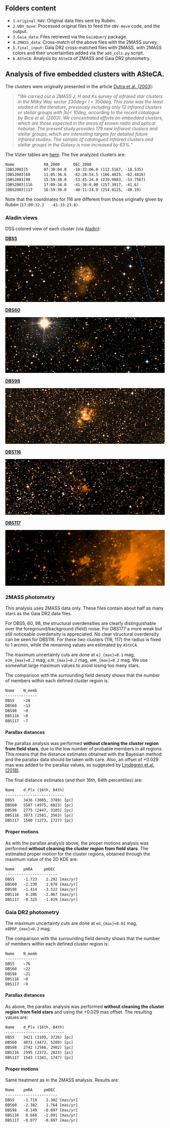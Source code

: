 
## Folders content

* `1.original_RAV`: Original data files sent by Rubén.
* `2.UBV_move`: Processed original files to feed the `UBV-move` code, and
  the output.
* `3.Gaia_data`: Files retrieved via the `GaiaQuery` package.
* `4.2MASS_data`: Cross-match of the above files with the 2MASS survey.
* `5.final_input`: Gaia DR2 cross-matched files with 2MASS, with 2MASS colors
  and their uncertainties added via the `add_cols.py` script.
* `6.ASteCA`: Analysis by `ASteCA` of 2MASS and Gaia DR2 photometry.


## Analysis of five embedded clusters with ASteCA.

The clusters were originally presented in the article [Dutra et al. (2003)](https://ui.adsabs.harvard.edu/abs/2003A%26A...400..533D/abstract):

> "*We carried out a 2MASS J, H and Ks survey of infrared star clusters in the Milky Way sector 230deg< l < 350deg. This zone was the least studied in the literature, previously including only 12 infrared clusters or stellar groups with |b|< 10deg, according to the recent catalogue by Bica et al. (2003). We concentrated efforts on embedded clusters, which are those expected in the areas of known radio and optical nebulae. The present study provides 179 new infrared clusters and stellar groups, which are interesting targets for detailed future infrared studies. The sample of catalogued infrared clusters and stellar groups in the Galaxy is now increased by 63%.*"

The Vizier tables are [here](https://ui.adsabs.harvard.edu/abs/2003yCat..34000533D/abstract). The five analyzed clusters are:

```
Name             RA_2000      DEC_2000
[DBS2003]5       07:30:04.0   -18:32:06.0 (112.5167, -18.535)
[DBS2003]60      11:05:36.6   -62:28:54.5 (166.4025, -62.4818)
[DBS2003]98      15:59:38.0   -53:45:24.0 (239.9083, -53.7567)
[DBS2003]116     17:09:34.0   -41:36:0.00 (257.3917, -41.6)
[DBS2003]117     16:59:39.0   -40:11:24.0 (254.9125, -40.19)
```

Note that the coordinates for 116 are different from those originally given by Rubén (`17:09:32.2   -41:33:23.8)`.

### Aladin views

DSS colored view of each cluster (via [Aladin](https://aladin.u-strasbg.fr)):

**[DBS5](http://aladin.unistra.fr/AladinLite/?target=07%2030%204.000-18%2032%206.00&fov=0.42&survey=P%2FDSS2%2Fcolor)**

![](figs/dbs5.png)

**[DBS60](http://aladin.unistra.fr/AladinLite/?target=11%2005%2036.600-62%2028%2054.50&fov=0.42&survey=P%2FDSS2%2Fcolor)**

![](figs/dbs60.png)

**[DBS98](http://aladin.unistra.fr/AladinLite/?target=15%2059%2038.000-53%2045%2024.00&fov=0.42&survey=P%2FDSS2%2Fcolor)**

![](figs/dbs98.png)

**[DBS116](http://aladin.unistra.fr/AladinLite/?target=17%2009%2034.000-41%2036%200.00&fov=0.42&survey=P%2FDSS2%2Fcolor)**

![](figs/dbs116.png)

**[DBS117](http://aladin.unistra.fr/AladinLite/?target=16%2059%2039.000-40%2011%2024.00&fov=0.42&survey=P%2FDSS2%2Fcolor)**

![](figs/dbs117.png)


### 2MASS photometry

This analysis uses 2MASS data only. These files contain about half as many stars as the Gaia DR2 data files.

For DBS5, 60, 98, the structural overdensities are clearly distinguishable over the foreground/background (field) noise. For DBS177 a more weak but still noticeable overdensity is appreciated. No clear structural overdensity can be seen for DBS116. For these two clusters (116, 117) the radius is fixed to 1 arcmin, while the remaining values are estimated by `ASteCA`.

The maximum uncertainty cuts are done at `eJ_{max}=0.1` mag, `eJH_{max}=0.2` mag, `eJK_{max}=0.2` mag, `eHK_{max}=0.2` mag. We use somewhat large maximum values to avoid losing too many stars.

The comparison with the surrounding field density shows that the number of members within each defined cluster region is:

```
Name    N_memb
--------------
DBS5    ~28
DBS60   ~13
DBS98   ~0
DBS116  ~0
DBS117  ~7
```


#### Parallax distances

The parallax analysis was performed **without cleaning the cluster region from field stars**, due to the low number of probable members in all regions. This means that the distance estimates obtained with the Bayesian method and the parallax data should be taken with care. Also, an offset of +0.029 mas was added to the parallax values, as suggested by [Lindegren et al. (2018)](https://www.aanda.org/articles/aa/abs/2018/08/aa32727-18/aa32727-18.html).

The final distance estimates (and their 16th, 84th percentiles) are:

```
Name    d_Plx (16th, 84th)
--------------------------
DBS5    3436 (3085, 3789) [pc]
DBS60   5507 (4975, 6023) [pc]
DBS98   2775 (2447, 3105) [pc]
DBS116  3073 (2581, 3563) [pc]
DBS117  1500 (1273, 1727) [pc]
```

#### Proper motions

As with the parallax analysis above, the proper motions analysis was performed **without cleaning the cluster region from field stars**.
The estimated proper motion for the cluster regions, obtained through the maximum value of the 2D KDE are:

```
Name    pmRA     pmDEC
-----------------------
DBS5    -1.723    2.292 [mas/yr]
DBS60   -2.330    1.678 [mas/yr]
DBS98   -1.414   -3.522 [mas/yr]
DBS116   0.286   -2.867 [mas/yr]
DBS117  -0.325   -1.019 [mas/yr]
```


### Gaia DR2 photometry

The maximum uncertainty cuts are done at `eG_{max}=0.01` mag,
`eBPRP_{max}=0.2` mag.

The comparison with the surrounding field density shows that the number of members within each defined cluster region is:

```
Name    N_memb
--------------
DBS5    ~76
DBS60   ~22
DBS98   ~21
DBS116  ~0
DBS117  ~9
```


#### Parallax distances

As above, the parallax analysis was performed **without cleaning the cluster region from field stars** and using the +0.029 mas offset. The resulting values are:

```
Name    d_Plx (16th, 84th)
--------------------------
DBS5    3421 (3109, 3726) [pc]
DBS60   4871 (4472, 5280) [pc]
DBS98   2742 (2586, 2902) [pc]
DBS116  2595 (2372, 2823) [pc]
DBS117  1543 (1341, 1747) [pc]
```

#### Proper motions

Same treatment as in the 2MASS analysis. Results are:


```
Name    pmRA     pmDEC
-----------------------
DBS5    -1.719    2.302 [mas/yr]
DBS60   -2.382    1.764 [mas/yr]
DBS98   -0.149   -0.697 [mas/yr]
DBS116   0.668   -2.091 [mas/yr]
DBS117  -0.077   -0.697 [mas/yr]
```

